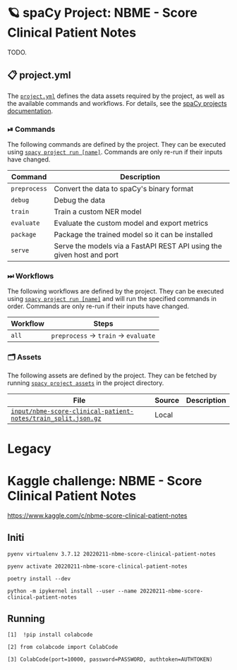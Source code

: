 <!-- SPACY PROJECT: AUTO-GENERATED DOCS START (do not remove) -->

# 🪐 spaCy Project: NBME - Score Clinical Patient Notes

TODO.


## 📋 project.yml

The [`project.yml`](project.yml) defines the data assets required by the
project, as well as the available commands and workflows. For details, see the
[spaCy projects documentation](https://spacy.io/usage/projects).

### ⏯ Commands

The following commands are defined by the project. They
can be executed using [`spacy project run [name]`](https://spacy.io/api/cli#project-run).
Commands are only re-run if their inputs have changed.

| Command | Description |
| --- | --- |
| `preprocess` | Convert the data to spaCy's binary format |
| `debug` | Debug the data |
| `train` | Train a custom NER model |
| `evaluate` | Evaluate the custom model and export metrics |
| `package` | Package the trained model so it can be installed |
| `serve` | Serve the models via a FastAPI REST API using the given host and port |

### ⏭ Workflows

The following workflows are defined by the project. They
can be executed using [`spacy project run [name]`](https://spacy.io/api/cli#project-run)
and will run the specified commands in order. Commands are only re-run if their
inputs have changed.

| Workflow | Steps |
| --- | --- |
| `all` | `preprocess` &rarr; `train` &rarr; `evaluate` |

### 🗂 Assets

The following assets are defined by the project. They can
be fetched by running [`spacy project assets`](https://spacy.io/api/cli#project-assets)
in the project directory.

| File | Source | Description |
| --- | --- | --- |
| [`input/nbme-score-clinical-patient-notes/train_split.json.gz`](input/nbme-score-clinical-patient-notes/train_split.json.gz) | Local |  |

<!-- SPACY PROJECT: AUTO-GENERATED DOCS END (do not remove) -->

# Legacy

# Kaggle challenge: NBME - Score Clinical Patient Notes

https://www.kaggle.com/c/nbme-score-clinical-patient-notes

## Initi

```
pyenv virtualenv 3.7.12 20220211-nbme-score-clinical-patient-notes
```

```
pyenv activate 20220211-nbme-score-clinical-patient-notes
```

```
poetry install --dev
```

```
python -m ipykernel install --user --name 20220211-nbme-score-clinical-patient-notes
```

## Running 

```
[1]  !pip install colabcode
```

```
[2] from colabcode import ColabCode
```

```
[3] ColabCode(port=10000, password=PASSWORD, authtoken=AUTHTOKEN) 
```

